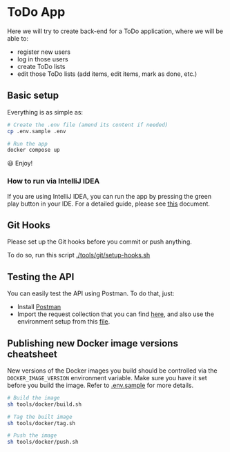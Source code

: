 # ToDo App

Here we will try to create back-end for a ToDo application, where
we will be able to:

- register new users
- log in those users
- create ToDo lists
- edit those ToDo lists (add items, edit items, mark as done, etc.)

## Basic setup

Everything is as simple as:
```sh
# Create the .env file (amend its content if needed)
cp .env.sample .env

# Run the app
docker compose up
```
😃 Enjoy!

### How to run via IntelliJ IDEA

If you are using IntelliJ IDEA, you can run the app by pressing the green play button in your IDE.
For a detailed guide, please see [this](./docs/LAUNCHING_WITH_INTELLIJ_IDEA.md) document.

## Git Hooks

Please set up the Git hooks before you commit or push anything.

To do so, run this script [./tools/git/setup-hooks.sh](./tools/git/setup-hooks.sh)

## Testing the API
You can easily test the API using Postman. To do that, just:
- Install [Postman](https://www.postman.com/)
- Import the request collection that you can find [here](./tools/postman/ToDo%20List.postman_collection.json), and also use the environment setup from this [file](./tools/postman/ToDoEr%20Local.postman_environment.json).

## Publishing new Docker image versions cheatsheet

New versions of the Docker images you build should be controlled via the `DOCKER_IMAGE_VERSION` environment variable.
Make sure you have it set before you build the image. Refer to [.env.sample](.env.sample) for more details.
```sh
# Build the image
sh tools/docker/build.sh

# Tag the built image
sh tools/docker/tag.sh

# Push the image
sh tools/docker/push.sh
```